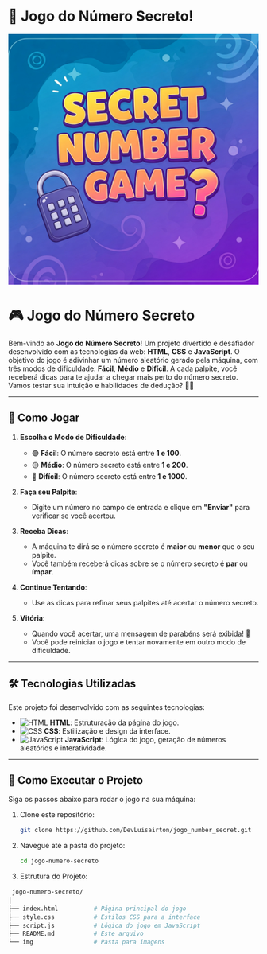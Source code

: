 # 🎰 Jogo do Número Secreto!

![Snake Reloaded Banner](/img/banner.jpg) <!-- Substitua por um banner incrível do jogo -->


# 🎮 Jogo do Número Secreto

Bem-vindo ao **Jogo do Número Secreto**! Um projeto divertido e desafiador desenvolvido com as tecnologias da web: **HTML**, **CSS** e **JavaScript**. O objetivo do jogo é adivinhar um número aleatório gerado pela máquina, com três modos de dificuldade: **Fácil**, **Médio** e **Difícil**. A cada palpite, você receberá dicas para te ajudar a chegar mais perto do número secreto. Vamos testar sua intuição e habilidades de dedução? 🧠💡

---

## 🎯 Como Jogar

1. **Escolha o Modo de Dificuldade**:
   - 🟢 **Fácil**: O número secreto está entre **1 e 100**.
   - 🟡 **Médio**: O número secreto está entre **1 e 200**.
   - 🔴 **Difícil**: O número secreto está entre **1 e 1000**.

2. **Faça seu Palpite**:
   - Digite um número no campo de entrada e clique em **"Enviar"** para verificar se você acertou.

3. **Receba Dicas**:
   - A máquina te dirá se o número secreto é **maior** ou **menor** que o seu palpite.
   - Você também receberá dicas sobre se o número secreto é **par** ou **ímpar**.

4. **Continue Tentando**:
   - Use as dicas para refinar seus palpites até acertar o número secreto.

5. **Vitória**:
   - Quando você acertar, uma mensagem de parabéns será exibida! 🎉
   - Você pode reiniciar o jogo e tentar novamente em outro modo de dificuldade.

---

## 🛠️ Tecnologias Utilizadas

Este projeto foi desenvolvido com as seguintes tecnologias:

- <img src="https://img.icons8.com/color/48/000000/html-5.png" alt="HTML" width="20"/> **HTML**: Estruturação da página do jogo.
- <img src="https://img.icons8.com/color/48/000000/css3.png" alt="CSS" width="20"/> **CSS**: Estilização e design da interface.
- <img src="https://img.icons8.com/color/48/000000/javascript.png" alt="JavaScript" width="20"/> **JavaScript**: Lógica do jogo, geração de números aleatórios e interatividade.

---

## 🚀 Como Executar o Projeto

Siga os passos abaixo para rodar o jogo na sua máquina:

1. Clone este repositório:
   ```bash
   git clone https://github.com/DevLuisairton/jogo_number_secret.git

2. Navegue até a pasta do projeto:
   ```bash
   cd jogo-numero-secreto

3. Estrutura do Projeto:
  ```bash
   jogo-numero-secreto/
│
├── index.html          # Página principal do jogo
├── style.css           # Estilos CSS para a interface
├── script.js           # Lógica do jogo em JavaScript
├── README.md           # Este arquivo
└── img                 # Pasta para imagens 
   